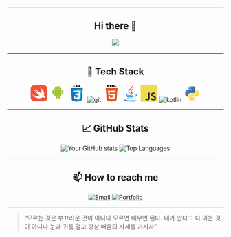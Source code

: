 
<!--
**cracker-y/cracker-y** is a ✨ _special_ ✨ repository because its `README.md` (this file) appears on your GitHub profile.

Here are some ideas to get you started:

- 🔭 I’m currently working on ...
- 🌱 I’m currently learning ...
- 👯 I’m looking to collaborate on ...
- 🤔 I’m looking for help with ...
- 💬 Ask me about ...
- 📫 How to reach me: ...
- 😄 Pronouns: ...
- ⚡ Fun fact: ...
    color: tomato;

-->


<div align= "center">
   
---

## Hi there 👋

   <img src="https://capsule-render.vercel.app/api?type=transparent&color=tomato&height=120&text=cracker-y%20Code%20Farm&animation=fadeIn&fontColor=9edb1a&fontSize=60" />


---

## 🚀 Tech Stack
<p>
   <img src="https://raw.githubusercontent.com/devicons/devicon/master/icons/swift/swift-original.svg" alt="swift" width="40" height="40"/>
   <img src="https://raw.githubusercontent.com/devicons/devicon/master/icons/android/android-original-wordmark.svg" alt="android" width="40" height="40"/>
   <img src="https://raw.githubusercontent.com/devicons/devicon/master/icons/css3/css3-original-wordmark.svg" alt="css3" width="40" height="40"/>
   <img src="https://www.vectorlogo.zone/logos/git-scm/git-scm-icon.svg" alt="git" width="40" height="40"/>
   <img src="https://raw.githubusercontent.com/devicons/devicon/master/icons/html5/html5-original-wordmark.svg" alt="html5" width="40" height="40"/>
   <img src="https://raw.githubusercontent.com/devicons/devicon/master/icons/java/java-original.svg" alt="java" width="40" height="40"/>
   <img src="https://raw.githubusercontent.com/devicons/devicon/master/icons/javascript/javascript-original.svg" alt="javascript" width="40" height="40"/>
   <img src="https://www.vectorlogo.zone/logos/kotlinlang/kotlinlang-icon.svg" alt="kotlin" width="40" height="40"/>
   <img src="https://raw.githubusercontent.com/devicons/devicon/master/icons/python/python-original.svg" alt="python" width="40" height="40"/>
</p>

---

## 📈 GitHub Stats
![Your GitHub stats](https://github-readme-stats.vercel.app/api?username=cracker-y&show_icons=true&theme=radical)
![Top Languages](https://github-readme-stats.vercel.app/api/top-langs/?username=cracker-y&layout=compact&theme=radical)

<!--
---

## 🌟 Featured Projects
- **[Project Name](#)**: Short description about the project.  
- **[Another Project](#)**: Brief description and a link.
-->

---

## 📫 How to reach me
[![Email](https://img.shields.io/badge/email-D14836?style=for-the-badge&logo=gmail&logoColor=white)](mailto:cracker0dl@gmail.com)
[![Portfolio](https://img.shields.io/badge/portfolio-%2312100E.svg?style=for-the-badge&logo=github&logoColor=white)](https://github.com/cracker-y)

</div>

---

> “모르는 것은 부끄러운 것이 아니다 모르면 배우면 된다. 내가 안다고 다 아는 것이 아니다 눈과 귀를 열고 항상 배움의 자세를 가지자”


